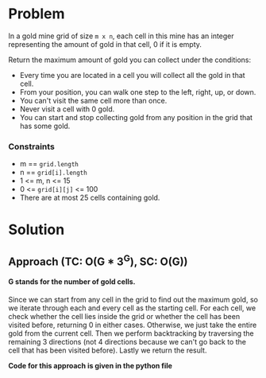 # Problem
In a gold mine grid of size `m x n`, each cell in this mine has an integer representing the amount of gold in that cell, 0 if it is empty.

Return the maximum amount of gold you can collect under the conditions:
- Every time you are located in a cell you will collect all the gold in that cell.
- From your position, you can walk one step to the left, right, up, or down.
- You can't visit the same cell more than once.
- Never visit a cell with 0 gold.
- You can start and stop collecting gold from any position in the grid that has some gold.

### Constraints
- m == `grid.length`
- n == `grid[i].length`
- 1 <= m, n <= 15
- 0 <= `grid[i][j]` <= 100
- There are at most 25 cells containing gold.

# Solution
## Approach (TC: O(G * 3<sup>G</sup>), SC: O(G))
#### G stands for the number of gold cells.

Since we can start from any cell in the grid to find out the maximum gold, so we iterate through each and every cell as the starting cell. For each cell, we check whether the cell lies inside the grid or whether the cell has been visited before, returning 0 in either cases. Otherwise, we just take the entire gold from the current cell. Then we perform backtracking by traversing the remaining 3 directions (not 4 directions because we can't go back to the cell that has been visited before). Lastly we return the result.

**Code for this approach is given in the python file**